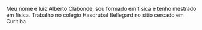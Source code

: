 Meu nome é luiz Alberto Clabonde, sou formado em física e tenho mestrado em fisica.
Trabalho no colégio Hasdrubal Bellegard no sitio cercado em Curitiba.
